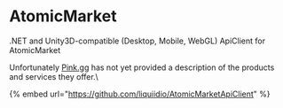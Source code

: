 # AtomicMarket

.NET and Unity3D-compatible (Desktop, Mobile, WebGL) ApiClient for AtomicMarket



Unfortunately [Pink.gg](https://pink.gg/) has not yet provided a description of the products and services they offer.\


{% embed url="https://github.com/liquiidio/AtomicMarketApiClient" %}
